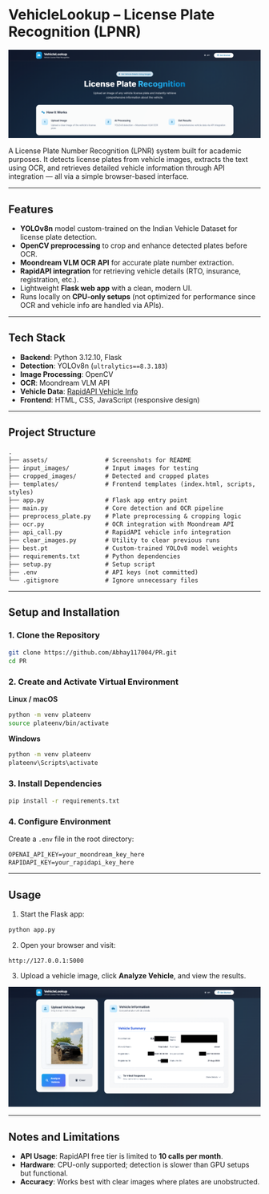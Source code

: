 # VehicleLookup – License Plate Recognition (LPNR)

![Homepage](assets/SS1.png)

A License Plate Number Recognition (LPNR) system built for academic purposes.
It detects license plates from vehicle images, extracts the text using OCR, and retrieves detailed vehicle information through API integration — all via a simple browser-based interface.

---

## **Features**

* **YOLOv8n** model custom-trained on the Indian Vehicle Dataset for license plate detection.
* **OpenCV preprocessing** to crop and enhance detected plates before OCR.
* **Moondream VLM OCR API** for accurate plate number extraction.
* **RapidAPI integration** for retrieving vehicle details (RTO, insurance, registration, etc.).
* Lightweight **Flask web app** with a clean, modern UI.
* Runs locally on **CPU-only setups** (not optimized for performance since OCR and vehicle info are handled via APIs).

---

## **Tech Stack**

* **Backend**: Python 3.12.10, Flask
* **Detection**: YOLOv8n (`ultralytics==8.3.183`)
* **Image Processing**: OpenCV
* **OCR**: Moondream VLM API
* **Vehicle Data**: [RapidAPI Vehicle Info](https://rapidapi.com/fire-api-fire-api-default/api/rto-vehicle-details-rc-puc-insurance-mparivahan)
* **Frontend**: HTML, CSS, JavaScript (responsive design)

---

## **Project Structure**

```
.
├── assets/                # Screenshots for README
├── input_images/          # Input images for testing
├── cropped_images/        # Detected and cropped plates
├── templates/             # Frontend templates (index.html, scripts, styles)
├── app.py                 # Flask app entry point
├── main.py                # Core detection and OCR pipeline
├── preprocess_plate.py    # Plate preprocessing & cropping logic
├── ocr.py                 # OCR integration with Moondream API
├── api_call.py            # RapidAPI vehicle info integration
├── clear_images.py        # Utility to clear previous runs
├── best.pt                # Custom-trained YOLOv8 model weights
├── requirements.txt       # Python dependencies
├── setup.py               # Setup script
├── .env                   # API keys (not committed)
└── .gitignore             # Ignore unnecessary files
```

---

## **Setup and Installation**

### **1. Clone the Repository**

```bash
git clone https://github.com/Abhay117004/PR.git
cd PR
```

### **2. Create and Activate Virtual Environment**

**Linux / macOS**

```bash
python -m venv plateenv
source plateenv/bin/activate
```

**Windows**

```cmd
python -m venv plateenv
plateenv\Scripts\activate
```

### **3. Install Dependencies**

```bash
pip install -r requirements.txt
```

### **4. Configure Environment**

Create a `.env` file in the root directory:

```env
OPENAI_API_KEY=your_moondream_key_here
RAPIDAPI_KEY=your_rapidapi_key_here
```

---

## **Usage**

1. Start the Flask app:

```bash
python app.py
```

2. Open your browser and visit:

```
http://127.0.0.1:5000
```

3. Upload a vehicle image, click **Analyze Vehicle**, and view the results.

![Results Page](assets/SS.png)

---

## **Notes and Limitations**

* **API Usage**: RapidAPI free tier is limited to **10 calls per month**.
* **Hardware**: CPU-only supported; detection is slower than GPU setups but functional.
* **Accuracy**: Works best with clear images where plates are unobstructed.

